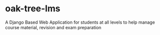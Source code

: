 # oak-tree-lms
A Django Based Web Application for students at all levels to help manage course material, revision and exam preparation
